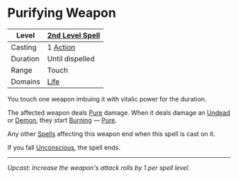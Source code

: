 # Purifying Weapon

| Level    | [2nd Level Spell](2nd%20Level%20Spells.md)                            |
| -------- | --------------------------------------------------------------------- |
| Casting  | 1 [Action](../../../../Game%20Procedures/Core%20Procedures/Action.md) |
| Duration | Until dispelled                                                       |
| Range    | Touch                                                                 |
| Domains  | [Life](../../Spell%20Domains/Life.md)                                 |

You touch one weapon imbuing it with vitalic power for the duration.

The affected weapon deals [Pure](../../../../Game%20Procedures/Combat/Damage%20Types/Pure.md) damage. When it deals damage an [Undead](../../../../Resources%20for%20GMs/Creature%20Types/Undead.md) or [Demon](../../../../Resources%20for%20GMs/Creature%20Types/Demon.md), they start [Burning](../../../../Game%20Procedures/Conditions/Burning.md) — [Pure](../../../../Game%20Procedures/Combat/Damage%20Types/Pure.md).

Any other [Spells](../../../Spells.md) affecting this weapon end when this spell is cast on it.

If you fall [Unconscious](../../../../Game%20Procedures/Conditions/Unconscious.md), the spell ends.

---
*Upcast: Increase the weapon's attack rolls by 1 per spell level.*
